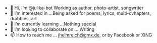- 👋 Hi, I’m @julika-bot   Working as author, photo-artist, songwriter
- 👀 I’m interested in ...Being asked for poems, lyrics, multi-cvhapters, drabbles, art
- 🌱 I’m currently learning ...Nothing special
- 💞️ I’m looking to collaborate on ... Writing
- 📫 How to reach me ... jhelmreich@gmx.de, or by Facebook or XING

<!---
julika-bot/julika-bot is a ✨ special ✨ repository because its `README.md` (this file) appears on your GitHub profile.
You can click the Preview link to take a look at your changes.
--->
